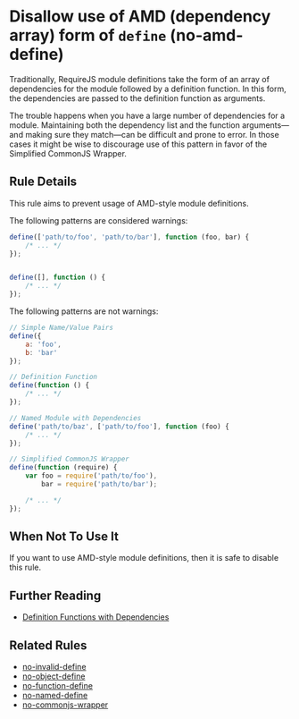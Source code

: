 # Disallow use of AMD (dependency array) form of `define` (no-amd-define)

Traditionally, RequireJS module definitions take the form of an array of dependencies for the module followed by a definition function. In this form, the dependencies are passed to the definition function as arguments.

The trouble happens when you have a large number of dependencies for a module. Maintaining both the dependency list and the function arguments—and making sure they match—can be difficult and prone to error. In those cases it might be wise to discourage use of this pattern in favor of the Simplified CommonJS Wrapper.

## Rule Details

This rule aims to prevent usage of AMD-style module definitions.

The following patterns are considered warnings:

```js
define(['path/to/foo', 'path/to/bar'], function (foo, bar) {
    /* ... */
});


define([], function () {
    /* ... */
});
```

The following patterns are not warnings:

```js
// Simple Name/Value Pairs
define({
    a: 'foo',
    b: 'bar'
});

// Definition Function
define(function () {
    /* ... */
});

// Named Module with Dependencies
define('path/to/baz', ['path/to/foo'], function (foo) {
    /* ... */
});

// Simplified CommonJS Wrapper
define(function (require) {
    var foo = require('path/to/foo'),
        bar = require('path/to/bar');

    /* ... */
});
```

## When Not To Use It

If you want to use AMD-style module definitions, then it is safe to disable this rule.

## Further Reading

* [Definition Functions with Dependencies](http://requirejs.org/docs/api.html#defdep)

## Related Rules

* [no-invalid-define](no-invalid-define.md)
* [no-object-define](no-object-define.md)
* [no-function-define](no-function-define.md)
* [no-named-define](no-named-define.md)
* [no-commonjs-wrapper](no-commonjs-wrapper.md)
